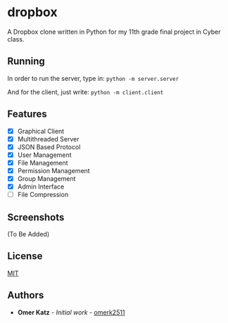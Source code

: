 # dropbox
A Dropbox clone written in Python for my 11th grade final project in Cyber class.

## Running

In order to run the server, type in: `python -m server.server`

And for the client, just write: `python -m client.client`

## Features
- [x] Graphical Client
- [x] Multithreaded Server
- [x] JSON Based Protocol
- [x] User Management
- [x] File Management
- [x] Permission Management
- [x] Group Management
- [x] Admin Interface
- [ ] File Compression

## Screenshots
(To Be Added)

## License
[MIT](https://choosealicense.com/licenses/mit/)

## Authors
- **Omer Katz** - *Initial work* - [omerk2511](https://github.com/omerk2511)
